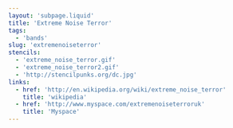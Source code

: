 ```yaml
---
layout: 'subpage.liquid'
title: 'Extreme Noise Terror'
tags:
  - 'bands'
slug: 'extremenoiseterror'
stencils:
  - 'extreme_noise_terror.gif'
  - 'extreme_noise_terror2.gif'
  - 'http://stencilpunks.org/dc.jpg'
links:
  - href: 'http://en.wikipedia.org/wiki/extreme_noise_terror'
    title: 'wikipedia'
  - href: 'http://www.myspace.com/extremenoiseterroruk'
    title: 'Myspace'
---
```


